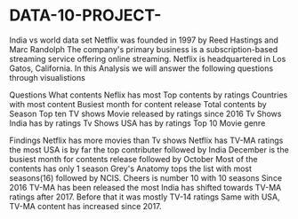 # DATA-10-PROJECT-
India vs world data set
Netflix was founded in 1997 by Reed Hastings and Marc Randolph The company's primary business is a subscription-based streaming service offering online streaming. Netflix is headquartered in Los Gatos, California. In this Analysis we will answer the following questions through visualistions

Questions
What contents Neflix has most
Top contents by ratings
Countries with most content
Busiest month for content release
Total contents by Season
Top ten TV shows
Movie released by ratings since 2016
Tv Shows India has by ratings
Tv Shows USA has by ratings
Top 10 Movie genre

Findings
Netflix has more movies than Tv shows
Netflix has TV-MA ratings the most
USA is by far the top contributer followed by India
December is the busiest month for contents release followed by October
Most of the contents has only 1 season
Grey's Anatomy tops the list with most seasons(16) followed by NCIS. Cheers is number 10 with 10 seasons
Since 2016 TV-MA has been released the most
India has shifted towards TV-MA ratings after 2017. Before that it was mostly TV-14 ratings
Same with USA, TV-MA content has increased since 2017.
